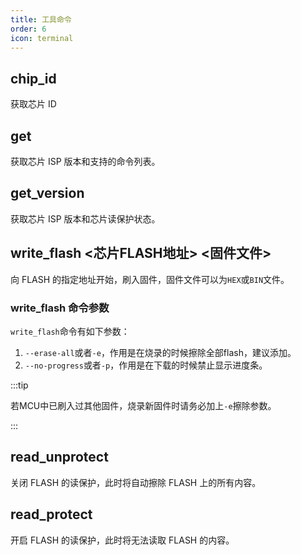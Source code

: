 ```yaml
---
title: 工具命令
order: 6
icon: terminal
---
```


## chip_id

获取芯片 ID

## get

获取芯片 ISP 版本和支持的命令列表。

## get_version

获取芯片 ISP 版本和芯片读保护状态。

## write_flash <芯片FLASH地址> <固件文件>

向 FLASH 的指定地址开始，刷入固件，固件文件可以为`HEX`或`BIN`文件。

### write_flash 命令参数

`write_flash`命令有如下参数：

1. `--erase-all`或者`-e`，作用是在烧录的时候擦除全部flash，建议添加。
2. `--no-progress`或者`-p`，作用是在下载的时候禁止显示进度条。

:::tip

若MCU中已刷入过其他固件，烧录新固件时请务必加上`-e`擦除参数。

:::

## read_unprotect

关闭 FLASH 的读保护，此时将自动擦除 FLASH 上的所有内容。

## read_protect

开启 FLASH 的读保护，此时将无法读取 FLASH 的内容。
